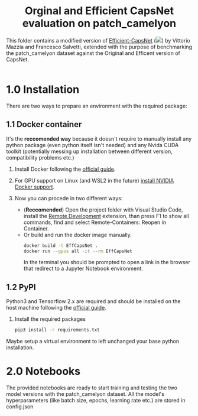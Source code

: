<h1 align="center">Orginal and Efficient CapsNet evaluation on patch_camelyon</h1>
This folder contains a modified version of <a href="https://github.com/EscVM/Efficient-CapsNet"> Efficient-CapsNet</a> (<a href="https://arxiv.org/abs/2101.12491"><img src=(http://img.shields.io/badge/arXiv-2001.09136-B31B1B.svg)></a>) by Vittorio Mazzia and Francesco Salvetti, extended with the purpose of benchmarking the patch_camelyon dataset against the Original and Efficent version of CapsNet.<br><br>


# 1.0 Installation

There are two ways to prepare an environment with the required package:

## 1.1 Docker container
It's the **reccomended way** because it doesn't require to manually install any python package (even python itself isn't needed) and any Nvida CUDA toolkit (potentially messing up installation between different version, compatibility problems etc.) 
1. Install Docker following the [official guide](https://docs.docker.com/get-docker/).

2. For GPU support on Linux (and WSL2 in the future) [install NVIDIA Docker support](https://github.com/NVIDIA/nvidia-docker).

3. Now you can procede in two different ways:
    * (**Reccomended**) Open the project folder with Visual Studio Code, install the [Remote Development](https://marketplace.visualstudio.com/items?itemName=ms-vscode-remote.vscode-remote-extensionpack) extension, than press F1 to show all commands, find and select Remote-Containers: Reopen in Container.
    * Or build and run the docker image manually.
      ```bash
      docker build -t EffCapsNet .
      docker run --gpus all -it --rm EffCapsNet
      ```
      In the terminal you should be prompted to open a link in the browser that redirect to a Jupyter Notebook environment.

## 1.2 PyPI

 Python3 and Tensorflow 2.x are required and should be installed on the host machine following the [official guide](https://www.tensorflow.org/install). 

1. Install the required packages
   ```bash
   pip3 install -r requirements.txt
   ```
Maybe setup a virtual environment to left unchanged your base python installation.

# 2.0 Notebooks
The provided notebooks are ready to start training and testing the two model versions with the patch_camelyon dataset. All the model's hyperparameters (like batch size, epochs, learning rate etc.) are stored in config.json

